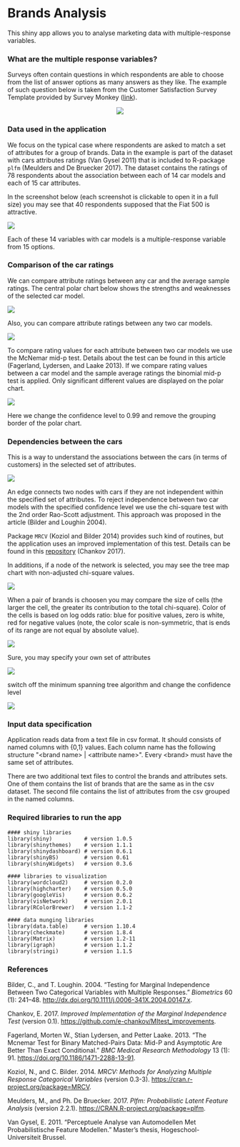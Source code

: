 Brands Analysis
================

This shiny app allows you to analyse marketing data with multiple-response variables.

### What are the multiple response variables?

Surveys often contain questions in which respondents are able to choose from the list of answer options as many answers as they like. The example of such question below is taken from the Customer Satisfaction Survey Template provided by Survey Monkey ([link](https://www.surveymonkey.com/mp/customer-satisfaction-survey-template/)).

<p align="center">
<img src="screenshots/CustomerSatisfactoinTemplate_CATAquestion.png">
</p>

### Data used in the application

We focus on the typical case where respondents are asked to match a set of attributes for a group of brands. Data in the example is part of the dataset with cars attributes ratings (Van Gysel 2011) that is included to R-package `plfm` (Meulders and De Bruecker 2017). The dataset contains the ratings of 78 respondents about the association between each of 14 car models and each of 15 car attributes.

In the screenshot below (each screenshot is clickable to open it in a full size) you may see that 40 respondents supposed that the Fiat 500 is attractive.

[<img src = "screenshots/Overview_tab.png">](https://github.com/e-chankov/brandsAnalysis/blob/master/screenshots/Overview_tab.png?raw=true)

Each of these 14 variables with car models is a multiple-response variable from 15 options.

### Comparison of the car ratings

We can compare attribute ratings between any car and the average sample ratings. The central polar chart below shows the strengths and weaknesses of the selected car model.

[<img src = "screenshots/VolvoV50_vs_SampleAverage.png">](https://github.com/e-chankov/brandsAnalysis/blob/master/screenshots/VolvoV50_vs_SampleAverage.png?raw=true)

Also, you can compare attribute ratings between any two car models.

[<img src = "screenshots/Nissan_vs_Ford.png">](https://github.com/e-chankov/brandsAnalysis/blob/master/screenshots/Nissan_vs_Ford.png?raw=true)

To compare rating values for each attribute between two car models we use the McNemar mid-p test. Details about the test can be found in this article (Fagerland, Lydersen, and Laake 2013). If we compare rating values between a car model and the sample average ratings the binomial mid-p test is applied. Only significant different values are displayed on the polar chart.

[<img src = "screenshots/Nissan_vs_Ford_2.png">](https://github.com/e-chankov/brandsAnalysis/blob/master/screenshots/Nissan_vs_Ford_2.png?raw=true)

Here we change the confidence level to 0.99 and remove the grouping border of the polar chart.

### Dependencies between the cars

This is a way to understand the associations between the cars (in terms of customers) in the selected set of attributes.

[<img src = "screenshots/dependencies_tab_1.png">](https://github.com/e-chankov/brandsAnalysis/blob/master/screenshots/dependencies_tab_1.png?raw=true)

An edge connects two nodes with cars if they are not independent within the specified set of attributes. To reject independence between two car models with the specified confidence level we use the chi-square test with the 2nd order Rao-Scott adjustment. This approach was proposed in the article (Bilder and Loughin 2004).

Package `MRCV` (Koziol and Bilder 2014) provides such kind of routines, but the application uses an improved implementation of this test. Details can be found in this [repository](https://github.com/e-chankov/MItest_improvements) (Chankov 2017).

In additions, if a node of the network is selected, you may see the tree map chart with non-adjusted chi-square values.

[<img src = "screenshots/dependencies_tab_2.png">](https://github.com/e-chankov/brandsAnalysis/blob/master/screenshots/dependencies_tab_2.png?raw=true)

When a pair of brands is choosen you may compare the size of cells (the larger the cell, the greater its contribution to the total chi-square). Color of the cells is based on log odds ratio: blue for positive values, zero is white, red for negative values (note, the color scale is non-symmetric, that is ends of its range are not equal by absolute value).

[<img src = "screenshots/dependencies_tab_treeMap.png">](https://github.com/e-chankov/brandsAnalysis/blob/master/screenshots/dependencies_tab_treeMap.png?raw=true)

Sure, you may specify your own set of attributes

[<img src = "screenshots/dependencies_tab_3.png">](https://github.com/e-chankov/brandsAnalysis/blob/master/screenshots/dependencies_tab_3.png?raw=true)

switch off the minimum spanning tree algorithm and change the confidence level

[<img src = "screenshots/dependencies_tab_4.png">](https://github.com/e-chankov/brandsAnalysis/blob/master/screenshots/dependencies_tab_4.png?raw=true)

### Input data specification

Application reads data from a text file in csv format. It should consists of named columns with {0,1} values. Each column name has the following structure "&lt;brand name&gt; | &lt;attribute name&gt;". Every &lt;brand&gt; must have the same set of attributes.

There are two additional text files to control the brands and attributes sets. One of them contains the list of brands that are the same as in the csv dataset. The second file contains the list of attributes from the csv grouped in the named columns.

### Required libraries to run the app

    #### shiny libraries
    library(shiny)          # version 1.0.5
    library(shinythemes)    # version 1.1.1
    library(shinydashboard) # version 0.6.1
    library(shinyBS)        # version 0.61
    library(shinyWidgets)   # version 0.3.6

    #### libraries to visualization
    library(wordcloud2)     # version 0.2.0
    library(highcharter)    # version 0.5.0
    library(googleVis)      # version 0.6.2
    library(visNetwork)     # version 2.0.1
    library(RColorBrewer)   # version 1.1-2

    #### data munging libraries
    library(data.table)     # version 1.10.4
    library(checkmate)      # version 1.8.4
    library(Matrix)         # version 1.2-11 
    library(igraph)         # version 1.1.2
    library(stringi)        # version 1.1.5

### References

Bilder, C., and T. Loughin. 2004. “Testing for Marginal Independence Between Two Categorical Variables with Multiple Responses.” *Biometrics* 60 (1): 241–48. <http://dx.doi.org/10.1111/j.0006-341X.2004.00147.x>.

Chankov, E. 2017. *Improved Implementation of the Marginal Independence Test* (version 0.1). <https://github.com/e-chankov/MItest_improvements>.

Fagerland, Morten W., Stian Lydersen, and Petter Laake. 2013. “The Mcnemar Test for Binary Matched-Pairs Data: Mid-P and Asymptotic Are Better Than Exact Conditional.” *BMC Medical Research Methodology* 13 (1): 91. <https://doi.org/10.1186/1471-2288-13-91>.

Koziol, N., and C. Bilder. 2014. *MRCV: Methods for Analyzing Multiple Response Categorical Variables* (version 0.3-3). <https://cran.r-project.org/package=MRCV>.

Meulders, M., and Ph. De Bruecker. 2017. *Plfm: Probabilistic Latent Feature Analysis* (version 2.2.1). <https://CRAN.R-project.org/package=plfm>.

Van Gysel, E. 2011. “Perceptuele Analyse van Automodellen Met Probabilistische Feature Modellen.” Master’s thesis, Hogeschool-Universiteit Brussel.
